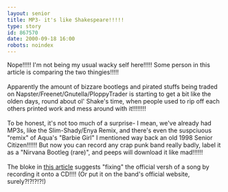 ```yaml
---
layout: senior
title: MP3- it's like Shakespeare!!!!!
type: story
id: 867570
date: 2000-09-18 16:00
robots: noindex
---
```

Nope!!!!! I'm not being my usual wacky self here!!!!! Some person in this article is comparing the two thingies!!!!! <br/> <br/>Apparently the amount of bizzare bootlegs and pirated stuffs being traded on Napster/Freenet/Gnutella/PloppyTrader is starting to get a bit like the olden days, round about ol' Shake's time, when people used to rip off each others printed work and mess around with it!!!!!!!!<br/> <br/>To be honest, it's not too much of a surprise- I mean, we've already had MP3s, like the Slim-Shady/Enya Remix, and there's even the suspciuous "remix" of Aqua's "Barbie Girl" I mentioned way back an old 1998 Senior Citizen!!!!!! But now you can record any crap punk band really badly, label it as a "Nirvana Bootleg (rare)", and peeps will download it like mad!!!!!!<br/> <br/>The bloke in <a href="http://www.forbes.com/asap/00/1002/032.htm">this article</a> suggests "fixing" the official versh of a song by recording it onto a CD!!!! (Or put it on the band's official website, surely?!?!?!?!)